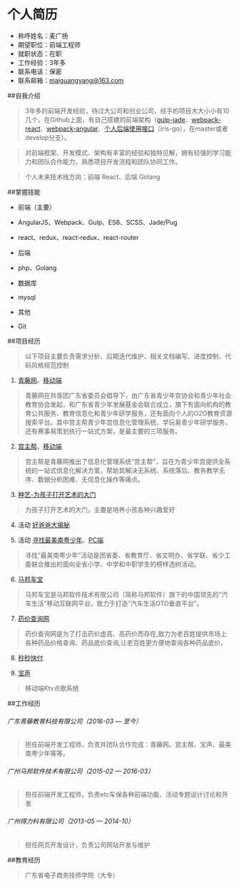 # 个人简历

- 称呼姓名：麦广扬
- 期望职位：前端工程师
- 就职状态：在职
- 工作经验：3年多
- 联系电话：保密
- 联系邮箱：maiguangyang@163.com

##自我介绍

>  3年多的前端开发经验，待过大公司和创业公司，经手的项目大大小小有10几个，在Github上面，有自己搭建的前端架构（[gulp-jade](https://github.com/maiguangyang/gulp-jade)、[webpack-react](https://github.com/maiguangyang/webpack-react)、[webpack-angular](https://github.com/maiguangyang/webpack-angular)、[个人后端使用接口](https://github.com/maiguangyang/iris-go)（iris-go），在master或者develop分支）。

> 对前端框架、开发模式、架构有丰富的经验和独特见解，拥有较强的学习能力和团队合作能力，熟悉项目开发流程和团队协同工作。

> 个人未来技术栈方向：前端 React、后端 Golang

##掌握技能

* 前端（主要）
 * AngularJS、Webpack、Gulp、ES6、SCSS、Jade/Pug
 * react、redux、react-redux、react-router

* 后端
 * php、Golang

* 数据库
 * mysql

* 其他
 * Git

##项目经历
> 以下项目主要负责需求分析、后期迭代维护、相关文档编写、进度控制、代码风格规范控制

1. [青藤网](http://www.61qt.cn)、[移动端](http://m.61qt.cn)
 > 青藤网在共青团广东省委员会倡导下，由广东省青少年宫协会和青少年社会教育协会发起，和广东省青少年发展基金会联合成立，旗下有面向机构的教育公共服务、教育信息化和青少年研学服务，还有面向个人的O2O教育资源搜索平台。其中宫主帮青少年宫信息化管理系统、学玩易青少年研学服务，还有赛事易策划执行一站式方案，是最主要的三项服务。

2. [宫主帮](http://zhsng.61qt.cn)、[移动端](http://zhsng.m.61qt.cn)
 > 宫主帮是青藤网推出了信息化管理系统“宫主帮”，旨在为青少年宫提供全系统的一站式信息化解决方案，帮助其解决无系统、系统落后、教务教学无序、数据分析困难、无信息化操作等痛点。

3. [种艺-为孩子打开艺术的大门](http://m.artseeds.cn)
 > 为孩子打开艺术的大门，主要是培养小孩各种兴趣爱好

4. 活动 [好爸爸大揭秘](https://act.61qt.cn/special/mobile/fathers/index.html)

5. 活动 [寻找最美南粤少年](http://m.zmnysn.61qt.cn/)、[PC端](http://zmnysn.61qt.cn/)
 > 寻找“最美南粤少年”活动是团省委、省教育厅、省文明办、省学联、省少工委联合推出的面向全省小学、中学和中职学生的榜样选树活动。

6. [马邦车宝](http://www.emabang.com)
 > 马邦车宝是马邦软件技术有限公司（简称马邦软件）旗下的中国领先的“汽车生活”移动互联网平台，致力于打造“汽车生活OTO垂直平台”。

7. [药价查询网](http://www.china-yao.com)
 > 药价查询网是为了打击药价虚高、高药价而存在,致力为老百姓提供市场上各种药品价格查询、药品底价查询,让老百姓更方便地查询各种药品底价。

8. [秒秒快付](http://www.51techpay.com)

9. [宝声](http://m.ktvwin.com)
 > 移动端Ktv点歌系统

##工作经历

###### 广东青藤教育科技有限公司（2016-03 — 至今）
 > 担任前端开发工程师，负责并团队合作完成：青藤网、宫主帮、宝声、最美南粤少年等等。

###### 广州马邦软件技术有限公司（2015-02 — 2016-03）
 > 担任前端开发工程师，负责etc车保各种前端功能、活动专题设计讨论和开发

 ###### 广州得力科有限公司（2013-05 — 2014-10）
 > 担任网页开发设计，负责公司网站开发与维护

##教育经历

> 广东省电子商务技师学院（大专）

